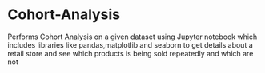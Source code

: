# Cohort-Analysis
Performs Cohort Analysis on a given dataset using Jupyter notebook which includes libraries like pandas,matplotlib and seaborn to get details about a retail store and see which products is being sold repeatedly and which are not
